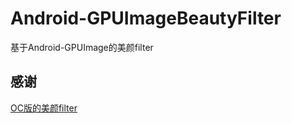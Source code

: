 # Android-GPUImageBeautyFilter
基于Android-GPUImage的美颜filter
## 感谢
[OC版的美颜filter](https://github.com/Maru-zhang/MARFaceBeauty)
